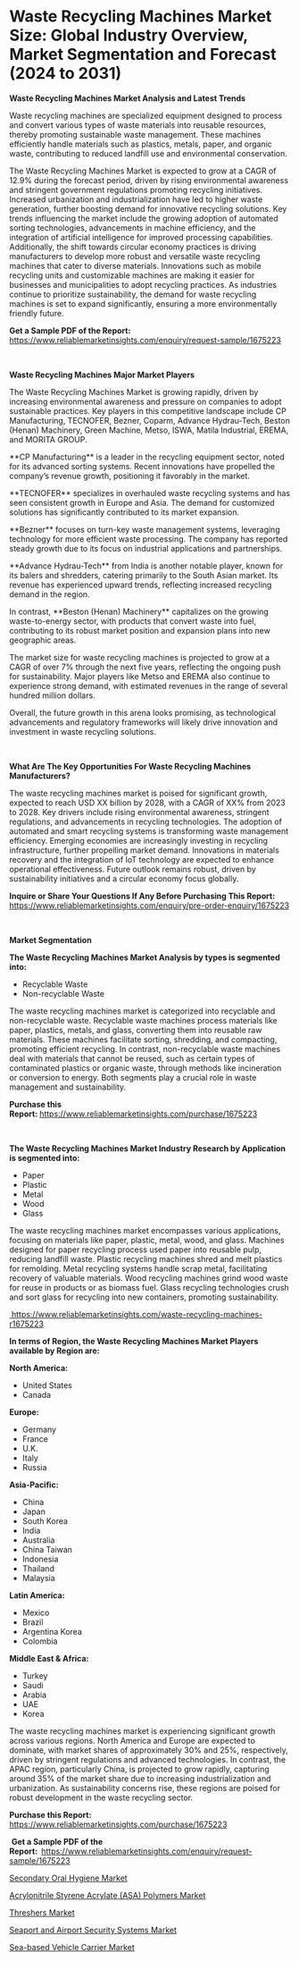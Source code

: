 <p><h1>Waste Recycling Machines Market Size: Global Industry Overview, Market Segmentation and Forecast (2024 to 2031)</h1></p><p><strong>Waste Recycling Machines Market Analysis and Latest Trends</strong></p>
<p><p>Waste recycling machines are specialized equipment designed to process and convert various types of waste materials into reusable resources, thereby promoting sustainable waste management. These machines efficiently handle materials such as plastics, metals, paper, and organic waste, contributing to reduced landfill use and environmental conservation.</p><p>The Waste Recycling Machines Market is expected to grow at a CAGR of 12.9% during the forecast period, driven by rising environmental awareness and stringent government regulations promoting recycling initiatives. Increased urbanization and industrialization have led to higher waste generation, further boosting demand for innovative recycling solutions. Key trends influencing the market include the growing adoption of automated sorting technologies, advancements in machine efficiency, and the integration of artificial intelligence for improved processing capabilities. Additionally, the shift towards circular economy practices is driving manufacturers to develop more robust and versatile waste recycling machines that cater to diverse materials. Innovations such as mobile recycling units and customizable machines are making it easier for businesses and municipalities to adopt recycling practices. As industries continue to prioritize sustainability, the demand for waste recycling machines is set to expand significantly, ensuring a more environmentally friendly future.</p></p>
<p><strong>Get a Sample PDF of the Report:&nbsp;</strong> <a href="https://www.reliablemarketinsights.com/enquiry/request-sample/1675223?utm_campaign=1584&utm_medium=2&utm_source=Github&utm_content=ia&utm_term=13102024&utm_id=waste-recycling-machines">https://www.reliablemarketinsights.com/enquiry/request-sample/1675223</a></p>
<p>&nbsp;</p>
<p><strong>Waste Recycling Machines Major Market Players</strong></p>
<p><p>The Waste Recycling Machines Market is growing rapidly, driven by increasing environmental awareness and pressure on companies to adopt sustainable practices. Key players in this competitive landscape include CP Manufacturing, TECNOFER, Bezner, Coparm, Advance Hydrau-Tech, Beston (Henan) Machinery, Green Machine, Metso, ISWA, Matila Industrial, EREMA, and MORITA GROUP.</p><p>**CP Manufacturing** is a leader in the recycling equipment sector, noted for its advanced sorting systems. Recent innovations have propelled the company’s revenue growth, positioning it favorably in the market.</p><p>**TECNOFER** specializes in overhauled waste recycling systems and has seen consistent growth in Europe and Asia. The demand for customized solutions has significantly contributed to its market expansion.</p><p>**Bezner** focuses on turn-key waste management systems, leveraging technology for more efficient waste processing. The company has reported steady growth due to its focus on industrial applications and partnerships.</p><p>**Advance Hydrau-Tech** from India is another notable player, known for its balers and shredders, catering primarily to the South Asian market. Its revenue has experienced upward trends, reflecting increased recycling demand in the region.</p><p>In contrast, **Beston (Henan) Machinery** capitalizes on the growing waste-to-energy sector, with products that convert waste into fuel, contributing to its robust market position and expansion plans into new geographic areas.</p><p>The market size for waste recycling machines is projected to grow at a CAGR of over 7% through the next five years, reflecting the ongoing push for sustainability. Major players like Metso and EREMA also continue to experience strong demand, with estimated revenues in the range of several hundred million dollars.</p><p>Overall, the future growth in this arena looks promising, as technological advancements and regulatory frameworks will likely drive innovation and investment in waste recycling solutions.</p></p>
<p>&nbsp;</p>
<p><strong>What Are The Key Opportunities For Waste Recycling Machines Manufacturers?</strong></p>
<p><p>The waste recycling machines market is poised for significant growth, expected to reach USD XX billion by 2028, with a CAGR of XX% from 2023 to 2028. Key drivers include rising environmental awareness, stringent regulations, and advancements in recycling technologies. The adoption of automated and smart recycling systems is transforming waste management efficiency. Emerging economies are increasingly investing in recycling infrastructure, further propelling market demand. Innovations in materials recovery and the integration of IoT technology are expected to enhance operational effectiveness. Future outlook remains robust, driven by sustainability initiatives and a circular economy focus globally.</p></p>
<p><strong>Inquire or Share Your Questions If Any Before Purchasing This Report:</strong> <a href="https://www.reliablemarketinsights.com/enquiry/pre-order-enquiry/1675223?utm_campaign=1584&utm_medium=2&utm_source=Github&utm_content=ia&utm_term=13102024&utm_id=waste-recycling-machines">https://www.reliablemarketinsights.com/enquiry/pre-order-enquiry/1675223</a></p>
<p>&nbsp;</p>
<p><strong>Market Segmentation</strong></p>
<p><strong>The Waste Recycling Machines Market Analysis by types is segmented into:</strong></p>
<p><ul><li>Recyclable Waste</li><li>Non-recyclable Waste</li></ul></p>
<p><p>The waste recycling machines market is categorized into recyclable and non-recyclable waste. Recyclable waste machines process materials like paper, plastics, metals, and glass, converting them into reusable raw materials. These machines facilitate sorting, shredding, and compacting, promoting efficient recycling. In contrast, non-recyclable waste machines deal with materials that cannot be reused, such as certain types of contaminated plastics or organic waste, through methods like incineration or conversion to energy. Both segments play a crucial role in waste management and sustainability.</p></p>
<p><strong>Purchase this Report:&nbsp;</strong><a href="https://www.reliablemarketinsights.com/purchase/1675223?utm_campaign=1584&utm_medium=2&utm_source=Github&utm_content=ia&utm_term=13102024&utm_id=waste-recycling-machines">https://www.reliablemarketinsights.com/purchase/1675223</a></p>
<p>&nbsp;</p>
<p><strong>The Waste Recycling Machines Market Industry Research by Application is segmented into:</strong></p>
<p><ul><li>Paper</li><li>Plastic</li><li>Metal</li><li>Wood</li><li>Glass</li></ul></p>
<p><p>The waste recycling machines market encompasses various applications, focusing on materials like paper, plastic, metal, wood, and glass. Machines designed for paper recycling process used paper into reusable pulp, reducing landfill waste. Plastic recycling machines shred and melt plastics for remolding. Metal recycling systems handle scrap metal, facilitating recovery of valuable materials. Wood recycling machines grind wood waste for reuse in products or as biomass fuel. Glass recycling technologies crush and sort glass for recycling into new containers, promoting sustainability.</p></p>
<p><a href="https://www.reliablemarketinsights.com/waste-recycling-machines-r1675223?utm_campaign=1584&utm_medium=2&utm_source=Github&utm_content=ia&utm_term=13102024&utm_id=waste-recycling-machines">&nbsp;https://www.reliablemarketinsights.com/waste-recycling-machines-r1675223</a></p>
<p><strong>In terms of Region, the Waste Recycling Machines Market Players available by Region are:</strong></p>
<p>
    <p> <strong> North America: </strong>
        <ul>
            <li>United States</li>
            <li>Canada</li>
        </ul>
        </p> 
    <p> <strong> Europe: </strong>
        <ul>
            <li>Germany</li>
            <li>France</li>
            <li>U.K.</li>
            <li>Italy</li>
            <li>Russia</li>
        </ul>
        </p> 
    <p> <strong> Asia-Pacific: </strong>
        <ul>
            <li>China</li>
            <li>Japan</li>
            <li>South Korea</li>
            <li>India</li>
            <li>Australia</li>
            <li>China Taiwan</li>
            <li>Indonesia</li>
            <li>Thailand</li>
            <li>Malaysia</li>
        </ul>
        </p> 
    <p> <strong> Latin America: </strong>
        <ul>
            <li>Mexico</li>
            <li>Brazil</li>
            <li>Argentina Korea</li>
            <li>Colombia</li>
        </ul>
        </p> 
    <p> <strong> Middle East & Africa: </strong>
        <ul>
            <li>Turkey</li>
            <li>Saudi</li>
            <li>Arabia</li>
            <li>UAE</li>
            <li>Korea</li>
        </ul>
    </p>
    </p>
<p><p>The waste recycling machines market is experiencing significant growth across various regions. North America and Europe are expected to dominate, with market shares of approximately 30% and 25%, respectively, driven by stringent regulations and advanced technologies. In contrast, the APAC region, particularly China, is projected to grow rapidly, capturing around 35% of the market share due to increasing industrialization and urbanization. As sustainability concerns rise, these regions are poised for robust development in the waste recycling sector.</p></p>
<p><strong>Purchase this Report: </strong><a href="https://www.reliablemarketinsights.com/purchase/1675223?utm_campaign=1584&utm_medium=2&utm_source=Github&utm_content=ia&utm_term=13102024&utm_id=waste-recycling-machines">https://www.reliablemarketinsights.com/purchase/1675223</a></p>
<p>&nbsp;<strong>Get a Sample PDF of the Report:&nbsp;&nbsp;</strong><a href="https://www.reliablemarketinsights.com/enquiry/request-sample/1675223?utm_campaign=1584&utm_medium=2&utm_source=Github&utm_content=ia&utm_term=13102024&utm_id=waste-recycling-machines">https://www.reliablemarketinsights.com/enquiry/request-sample/1675223</a></p>
<p><strong></strong></p>
<p><p><a href="https://www.linkedin.com/pulse/opportunities-challenges-secondary-oral-hygiene-market-nje3e?utm_campaign=1584&utm_medium=2&utm_source=Github&utm_content=ia&utm_term=13102024&utm_id=waste-recycling-machines">Secondary Oral Hygiene Market</a></p><p><a href="https://github.com/tamvrosiya/Market-Research-Report-List-6/blob/main/acrylonitrile-styrene-acrylate-asa-polymers-market.md?utm_campaign=1584&utm_medium=2&utm_source=Github&utm_content=ia&utm_term=13102024&utm_id=waste-recycling-machines">Acrylonitrile Styrene Acrylate (ASA) Polymers Market</a></p><p><a href="https://issuu.com/reportprime-2/docs/threshers-market-size-2030.pptx_730b2e5efa62ea?utm_campaign=1584&utm_medium=2&utm_source=Github&utm_content=ia&utm_term=13102024&utm_id=waste-recycling-machines">Threshers Market</a></p><p><a href="https://www.linkedin.com/pulse/market-dynamics-future-trends-global-seaport-airport-security-g8jre?utm_campaign=1584&utm_medium=2&utm_source=Github&utm_content=ia&utm_term=13102024&utm_id=waste-recycling-machines">Seaport and Airport Security Systems Market</a></p><p><a href="https://www.linkedin.com/pulse/sea-based-vehicle-carrier-market-size-share-trends-analysis-hrs8e?utm_campaign=1584&utm_medium=2&utm_source=Github&utm_content=ia&utm_term=13102024&utm_id=waste-recycling-machines">Sea-based Vehicle Carrier Market</a></p></p>